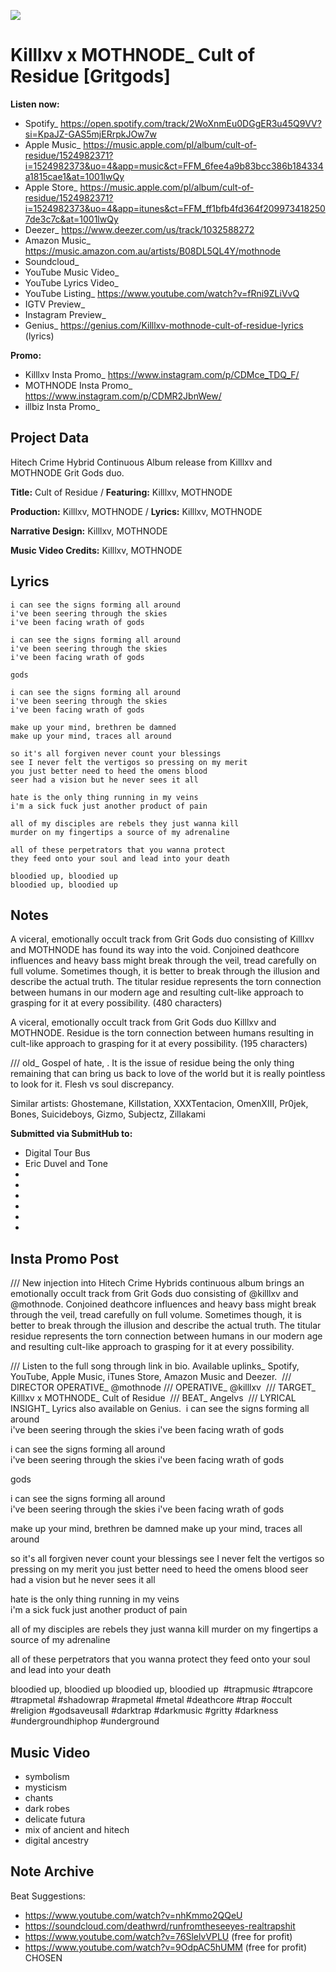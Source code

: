 ![](cult_of_residue_final_cover.png)

# Killlxv x MOTHNODE_ Cult of Residue [Gritgods]

**Listen now:** 
- Spotify_ https://open.spotify.com/track/2WoXnmEu0DGgER3u45Q9VV?si=KpaJZ-GAS5mjERrpkJOw7w
- Apple Music_ https://music.apple.com/pl/album/cult-of-residue/1524982371?i=1524982373&uo=4&app=music&ct=FFM_6fee4a9b83bcc386b184334a1815cae1&at=1001lwQy
- Apple Store_ https://music.apple.com/pl/album/cult-of-residue/1524982371?i=1524982373&uo=4&app=itunes&ct=FFM_ff1bfb4fd364f2099734182507de3c7c&at=1001lwQy
- Deezer_ https://www.deezer.com/us/track/1032588272
- Amazon Music_ https://music.amazon.com.au/artists/B08DL5QL4Y/mothnode
- Soundcloud_
- YouTube Music Video_
- YouTube Lyrics Video_
- YouTube Listing_ https://www.youtube.com/watch?v=fRni9ZLiVvQ
- IGTV Preview_
- Instagram Preview_
- Genius_ https://genius.com/Killlxv-mothnode-cult-of-residue-lyrics (lyrics)

**Promo:**
- Killlxv Insta Promo_ https://www.instagram.com/p/CDMce_TDQ_F/
- MOTHNODE Insta Promo_ https://www.instagram.com/p/CDMR2JbnWew/
- illbiz Insta Promo_

## Project Data

Hitech Crime Hybrid Continuous Album release from Killlxv and MOTHNODE Grit Gods duo.

**Title:** Cult of Residue / **Featuring:** Killlxv, MOTHNODE

**Production:** Killlxv, MOTHNODE / **Lyrics:** Killlxv, MOTHNODE

**Narrative Design:** Killlxv, MOTHNODE

**Music Video Credits:** Killlxv, MOTHNODE

## Lyrics

```
i can see the signs forming all around           
i've been seering through the skies
i've been facing wrath of gods

i can see the signs forming all around           
i've been seering through the skies
i've been facing wrath of gods

gods

i can see the signs forming all around           
i've been seering through the skies
i've been facing wrath of gods

make up your mind, brethren be damned
make up your mind, traces all around

so it's all forgiven never count your blessings
see I never felt the vertigos so pressing on my merit
you just better need to heed the omens blood
seer had a vision but he never sees it all

hate is the only thing running in my veins    
i'm a sick fuck just another product of pain

all of my disciples are rebels they just wanna kill
murder on my fingertips a source of my adrenaline 

all of these perpetrators that you wanna protect 
they feed onto your soul and lead into your death

bloodied up, bloodied up
bloodied up, bloodied up

```

## Notes

A viceral, emotionally occult track from Grit Gods duo consisting of Killlxv and MOTHNODE has found its way into the void. Conjoined deathcore influences and heavy bass might break through the veil, tread carefully on full volume. Sometimes though, it is better to break through the illusion and describe the actual truth. The titular residue represents the torn connection between humans in our modern age and resulting cult-like approach to grasping for it at every possibility.
(480 characters)

A viceral, emotionally occult track from Grit Gods duo Killlxv and MOTHNODE. Residue is the torn connection between humans resulting in cult-like approach to grasping for it at every possibility.
(195 characters)

/// old_
Gospel of hate, . It is the issue of residue being the only thing remaining that can bring us back to love of the world but it is really pointless to look for it. Flesh vs soul discrepancy.

Similar artists: Ghostemane, Killstation, XXXTentacion, OmenXIII, Pr0jek, Bones, Suicideboys, Gizmo, Subjectz, Zillakami

**Submitted via SubmitHub to:**
- Digital Tour Bus
- Eric Duvel and Tone
-
-
-
-
-
-

## Insta Promo Post

/// New injection into Hitech Crime Hybrids continuous album brings an emotionally occult track from Grit Gods duo consisting of @killlxv and @mothnode. Conjoined deathcore influences and heavy bass might break through the veil, tread carefully on full volume. Sometimes though, it is better to break through the illusion and describe the actual truth. The titular residue represents the torn connection between humans in our modern age and resulting cult-like approach to grasping for it at every possibility.

/// Listen to the full song through link in bio. Available uplinks_ Spotify, YouTube, Apple Music, iTunes Store, Amazon Music and Deezer.
⁣
⁣/// DIRECTOR OPERATIVE_ @mothnode⁣
/// OPERATIVE_ @killlxv
⁣
⁣⁣⁣⁣⁣⁣/// TARGET_ Killlxv x MOTHNODE_ Cult of Residue⁣
⁣
⁣⁣⁣⁣⁣⁣/// BEAT_ Angelvs⁣⁣
⁣
⁣⁣/// LYRICAL INSIGHT_⁣⁣
Lyrics also available on Genius.
⁣
i can see the signs forming all around           
i've been seering through the skies
i've been facing wrath of gods

i can see the signs forming all around           
i've been seering through the skies
i've been facing wrath of gods

gods

i can see the signs forming all around           
i've been seering through the skies
i've been facing wrath of gods

make up your mind, brethren be damned
make up your mind, traces all around

so it's all forgiven never count your blessings
see I never felt the vertigos so pressing on my merit
you just better need to heed the omens blood
seer had a vision but he never sees it all

hate is the only thing running in my veins    
i'm a sick fuck just another product of pain

all of my disciples are rebels they just wanna kill
murder on my fingertips a source of my adrenaline 

all of these perpetrators that you wanna protect 
they feed onto your soul and lead into your death

bloodied up, bloodied up
bloodied up, bloodied up
⁣
#trapmusic #trapcore #trapmetal #shadowrap #rapmetal #metal #deathcore #trap #occult #religion #godsaveusall #darktrap #darkmusic #gritty #darkness #undergroundhiphop #underground

## Music Video

- symbolism
- mysticism
- chants
- dark robes
- delicate futura
- mix of ancient and hitech
- digital ancestry

## Note Archive

Beat Suggestions: 
- https://www.youtube.com/watch?v=nhKmmo2QQeU
- https://soundcloud.com/deathwrd/runfromtheseeyes-realtrapshit
- https://www.youtube.com/watch?v=76SlelvVPLU (free for profit)
- https://www.youtube.com/watch?v=9OdpAC5hUMM (free for profit) CHOSEN
